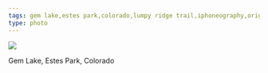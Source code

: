 ```yaml
---
tags: gem lake,estes park,colorado,lumpy ridge trail,iphoneography,original content
type: photo
---
```

<img src="http://24.media.tumblr.com/fb6dd1313d7feb15abd7ab57349dc7f8/tumblr_mf7aq5t0Sq1rdkc0do1_1280.jpg" />

Gem Lake, Estes Park, Colorado
